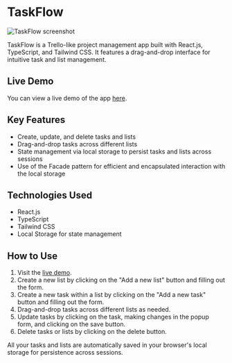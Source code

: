 # TaskFlow

![TaskFlow screenshot](public/image/screenshot.jpg)

TaskFlow is a Trello-like project management app built with React.js, TypeScript, and Tailwind CSS. It features a drag-and-drop interface for intuitive task and list management. 

## Live Demo

You can view a live demo of the app [here](https://task-flow2.netlify.app).

## Key Features

- Create, update, and delete tasks and lists
- Drag-and-drop tasks across different lists
- State management via local storage to persist tasks and lists across sessions
- Use of the Facade pattern for efficient and encapsulated interaction with the local storage

## Technologies Used

- React.js
- TypeScript
- Tailwind CSS
- Local Storage for state management

## How to Use

1. Visit the [live demo](https://task-flow2.netlify.app).
2. Create a new list by clicking on the "Add a new list" button and filling out the form.
3. Create a new task within a list by clicking on the "Add a new task" button and filling out the form.
4. Drag-and-drop tasks across different lists as needed.
5. Update tasks by clicking on the task, making changes in the popup form, and clicking on the save button.
6. Delete tasks or lists by clicking on the delete button.

All your tasks and lists are automatically saved in your browser's local storage for persistence across sessions.

